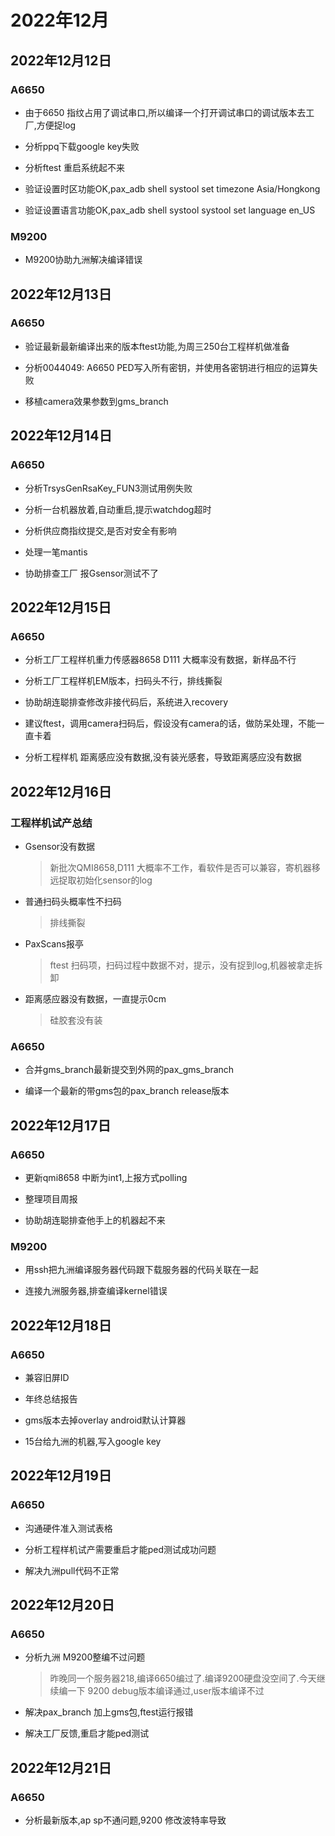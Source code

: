 # 2022年12月

## 2022年12月12日

### A6650

* 由于6650 指纹占用了调试串口,所以编译一个打开调试串口的调试版本去工厂,方便捉log

* 分析ppq下载google key失败

* 分析ftest 重启系统起不来

* 验证设置时区功能OK,pax_adb shell systool set timezone Asia/Hongkong

* 验证设置语言功能OK,pax_adb shell systool systool set language en_US

### M9200

* M9200协助九洲解决编译错误

## 2022年12月13日

### A6650

* 验证最新最新编译出来的版本ftest功能,为周三250台工程样机做准备

* 分析0044049: A6650 PED写入所有密钥，并使用各密钥进行相应的运算失败

* 移植camera效果参数到gms_branch


## 2022年12月14日

### A6650

* 分析TrsysGenRsaKey_FUN3测试用例失败

* 分析一台机器放着,自动重启,提示watchdog超时

* 分析供应商指纹提交,是否对安全有影响

* 处理一笔mantis

* 协助排查工厂 报Gsensor测试不了


## 2022年12月15日

### A6650

* 分析工厂工程样机重力传感器8658 D111 大概率没有数据，新样品不行

* 分析工厂工程样机EM版本，扫码头不行，排线撕裂

* 协助胡连聪排查修改非接代码后，系统进入recovery

* 建议ftest，调用camera扫码后，假设没有camera的话，做防呆处理，不能一直卡着

* 分析工程样机 距离感应没有数据,没有装光感套，导致距离感应没有数据


## 2022年12月16日

### 工程样机试产总结

* Gsensor没有数据
    > 新批次QMI8658,D111 大概率不工作，看软件是否可以兼容，寄机器移远捉取初始化sensor的log

* 普通扫码头概率性不扫码
    > 排线撕裂

* PaxScans报亭
    > ftest 扫码项，扫码过程中数据不对，提示，没有捉到log,机器被拿走拆卸

* 距离感应器没有数据，一直提示0cm
    > 硅胶套没有装


### A6650

* 合并gms_branch最新提交到外网的pax_gms_branch

* 编译一个最新的带gms包的pax_branch release版本


## 2022年12月17日

### A6650

* 更新qmi8658 中断为int1,上报方式polling

* 整理项目周报

* 协助胡连聪排查他手上的机器起不来

### M9200

* 用ssh把九洲编译服务器代码跟下载服务器的代码关联在一起

* 连接九洲服务器,排查编译kernel错误

## 2022年12月18日

### A6650

* 兼容旧屏ID

* 年终总结报告

* gms版本去掉overlay android默认计算器

* 15台给九洲的机器,写入google key

## 2022年12月19日

### A6650

* 沟通硬件准入测试表格

* 分析工程样机试产需要重启才能ped测试成功问题

* 解决九洲pull代码不正常

## 2022年12月20日

### A6650

* 分析九洲 M9200整编不过问题
    > 昨晚同一个服务器218,编译6650编过了.编译9200硬盘没空间了.今天继续编一下
    > 9200 debug版本编译通过,user版本编译不过

* 解决pax_branch 加上gms包,ftest运行报错

* 解决工厂反馈,重启才能ped测试

## 2022年12月21日

### A6650

* 分析最新版本,ap sp不通问题,9200 修改波特率导致

